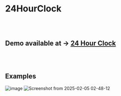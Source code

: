 # 24HourClock

<br><br>

## Demo available at -> [24 Hour Clock](https://itscaveman.github.io/24HourClock/)

<br><br>

##  Examples

![image](https://github.com/user-attachments/assets/fc9b7042-ea4f-4a22-8211-d2ae86ffe5b6)
![Screenshot from 2025-02-05 02-48-12](https://github.com/user-attachments/assets/e7428243-b2bc-430c-8cfb-251275e3e1f7)
